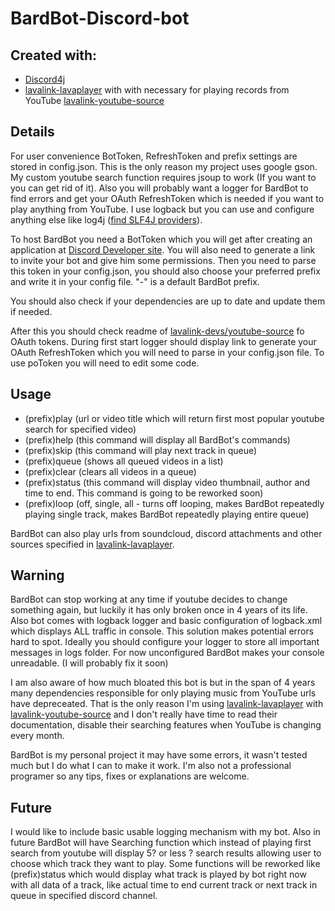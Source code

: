 # BardBot-Discord-bot
## Created with:
- [Discord4j](https://discord4j.com/)
- [lavalink-lavaplayer](https://github.com/lavalink-devs/lavaplayer) with with necessary for playing records from YouTube [lavalink-youtube-source](https://github.com/lavalink-devs/youtube-source)

## Details
For user convenience  BotToken, RefreshToken and prefix settings are stored in config.json. This is the only reason my project uses google gson.
My custom youtube search function requires jsoup to work (If you want to you can get rid of it).
Also you will probably want a logger for BardBot to find errors and get your OAuth RefreshToken which is needed if you want to play anything from YouTube. I use logback but you can use and configure anything else like log4j ([find SLF4J providers](https://www.slf4j.org/codes.html#noProviders)).

To host BardBot you need a BotToken which you will get after creating an application at [Discord Developer site](https://discord.com/developers/applications).
You will also need to generate a link to invite your bot and give him some permissions. 
Then you need to parse this token in your config.json, you should also choose your preferred prefix and write it in your config file. "-" is a default BardBot prefix.

You should also check if your dependencies are up to date and update them if needed.

After this you should check readme of [lavalink-devs/youtube-source](https://github.com/lavalink-devs/youtube-source) fo OAuth tokens. During first start logger should display link to generate your OAuth RefreshToken which you will need to parse in your config.json file. 
To use poToken you will need to edit some code.

## Usage
- (prefix)play (url or video title which will return first most popular youtube search for specified video)
- (prefix)help (this command will display all BardBot's commands)
- (prefix)skip (this command will play next track in queue)
- (prefix)queue (shows all queued videos in a list)
- (prefix)clear (clears all videos in a queue)
- (prefix)status (this command will display video thumbnail, author and time to end. This command is going to be reworked soon)
- (prefix)loop (off, single, all - turns off looping, makes BardBot repeatedly playing single track, makes BardBot repeatedly playing entire queue)

BardBot can also play urls from soundcloud, discord attachments and other sources specified in [lavalink-lavaplayer](https://github.com/lavalink-devs/lavaplayer).

## Warning
BardBot can stop working at any time if youtube decides to change something again, but luckily it has only broken once in 4 years of its life.
Also bot comes with logback logger and basic configuration of logback.xml which displays ALL traffic in console. This solution makes potential errors hard to spot. Ideally you should configure your logger to store all important messages in logs folder. For now unconfigured BardBot makes your console unreadable. (I will probably fix it soon)

I am also aware of how much bloated this bot is but in the span of 4 years many dependencies responsible for only playing music from YouTube urls have depreceated. That is the only reason I'm using [lavalink-lavaplayer](https://github.com/lavalink-devs/lavaplayer) with [lavalink-youtube-source](https://github.com/lavalink-devs/youtube-source) and I don't really have time to read their documentation, disable their searching features when YouTube is changing every month.

BardBot is my personal project it may have some errors, it wasn't tested much but I do what I can to make it work. I'm also not a professional programer so any tips, fixes or explanations are welcome.

## Future
I would like to include basic usable logging mechanism with my bot. Also in future BardBot will have Searching function which instead of playing first search from youtube will display 5? or less ? search results allowing user to choose which track they want to play. Some functions will be reworked like (prefix)status which would display what track is played by bot right now with all data of a track, like actual time to end current track or next track in queue in specified discord channel.
